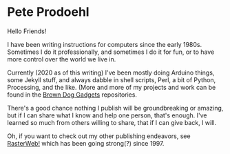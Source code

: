 # Pete Prodoehl

Hello Friends!

I have been writing instructions for computers since the early 1980s. Sometimes I do it professionally, and sometimes I do it for fun, or to have more control over the world we live in.

Currently (2020 as of this writing) I've been mostly doing Arduino things, some Jekyll stuff, and always dabble in shell scripts, Perl, a bit of Python, Processing, and the like. (More and more of my projects and work can be found in the [Brown Dog Gadgets](https://github.com/BrownDogGadgets) repositories.

There's a good chance nothing I publish will be groundbreaking or amazing, but if I can share what I know and help one person, that's enough. I've learned so much from others willing to share, that if I can give back, I will.

Oh, if you want to check out my other publishing endeavors, see [RasterWeb!](http://rasterweb.net/raster/) which has been going strong(?) since 1997.



<!--
**raster/raster** is a ✨ _special_ ✨ repository because its `README.md` (this file) appears on your GitHub profile.

Here are some ideas to get you started:

- 🔭 I’m currently working on ...
- 🌱 I’m currently learning ...
- 👯 I’m looking to collaborate on ...
- 🤔 I’m looking for help with ...
- 💬 Ask me about ...
- 📫 How to reach me: ...
- 😄 Pronouns: ...
- ⚡ Fun fact: ...
-->
